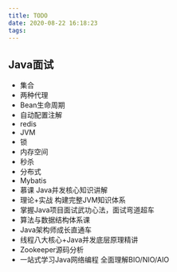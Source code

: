 ```yaml
---
title: TODO
date: 2020-08-22 16:18:23
tags:
---
```


## Java面试

- 集合
- 两种代理
- Bean生命周期
- 自动配置注解
- redis
- JVM
- 锁
- 内存空间
- 秒杀
- 分布式
- Mybatis
- 慕课 Java并发核心知识讲解
- 理论+实战 构建完整JVM知识体系
- 掌握Java项目面试武功心法，面试弯道超车
- 算法与数据结构体系课
- Java架构师成长直通车
- 线程八大核心+Java并发底层原理精讲
- Zookeeper源码分析
- 一站式学习Java网络编程 全面理解BIO/NIO/AIO